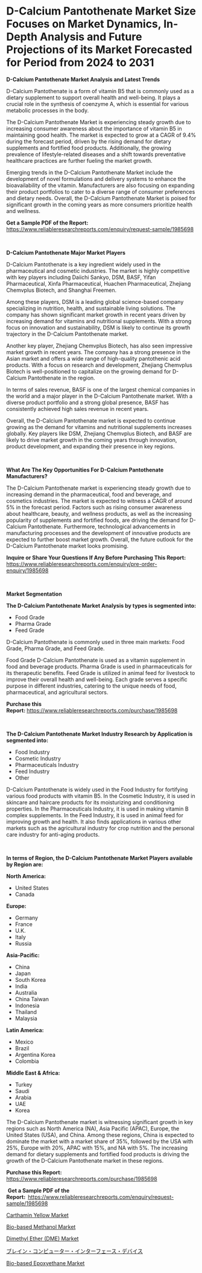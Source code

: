 <p><h1>D-Calcium Pantothenate Market Size Focuses on Market Dynamics, In-Depth Analysis and Future Projections of its Market Forecasted for Period from 2024 to 2031</h1></p><p><strong>D-Calcium Pantothenate Market Analysis and Latest Trends</strong></p>
<p><p>D-Calcium Pantothenate is a form of vitamin B5 that is commonly used as a dietary supplement to support overall health and well-being. It plays a crucial role in the synthesis of coenzyme A, which is essential for various metabolic processes in the body.</p><p>The D-Calcium Pantothenate Market is experiencing steady growth due to increasing consumer awareness about the importance of vitamin B5 in maintaining good health. The market is expected to grow at a CAGR of 9.4% during the forecast period, driven by the rising demand for dietary supplements and fortified food products. Additionally, the growing prevalence of lifestyle-related diseases and a shift towards preventative healthcare practices are further fueling the market growth.</p><p>Emerging trends in the D-Calcium Pantothenate Market include the development of novel formulations and delivery systems to enhance the bioavailability of the vitamin. Manufacturers are also focusing on expanding their product portfolios to cater to a diverse range of consumer preferences and dietary needs. Overall, the D-Calcium Pantothenate Market is poised for significant growth in the coming years as more consumers prioritize health and wellness.</p></p>
<p><strong>Get a Sample PDF of the Report:&nbsp;</strong> <a href="https://www.reliableresearchreports.com/enquiry/request-sample/1985698">https://www.reliableresearchreports.com/enquiry/request-sample/1985698</a></p>
<p>&nbsp;</p>
<p><strong>D-Calcium Pantothenate Major Market Players</strong></p>
<p><p>D-Calcium Pantothenate is a key ingredient widely used in the pharmaceutical and cosmetic industries. The market is highly competitive with key players including Daiichi Sankyo, DSM, BASF, Yifan Pharmaceutical, Xinfa Pharmaceutical, Huachen Pharmaceutical, Zhejiang Chemvplus Biotech, and Shanghai Freemen.</p><p>Among these players, DSM is a leading global science-based company specializing in nutrition, health, and sustainable living solutions. The company has shown significant market growth in recent years driven by increasing demand for vitamins and nutritional supplements. With a strong focus on innovation and sustainability, DSM is likely to continue its growth trajectory in the D-Calcium Pantothenate market.</p><p>Another key player, Zhejiang Chemvplus Biotech, has also seen impressive market growth in recent years. The company has a strong presence in the Asian market and offers a wide range of high-quality pantothenic acid products. With a focus on research and development, Zhejiang Chemvplus Biotech is well-positioned to capitalize on the growing demand for D-Calcium Pantothenate in the region.</p><p>In terms of sales revenue, BASF is one of the largest chemical companies in the world and a major player in the D-Calcium Pantothenate market. With a diverse product portfolio and a strong global presence, BASF has consistently achieved high sales revenue in recent years.</p><p>Overall, the D-Calcium Pantothenate market is expected to continue growing as the demand for vitamins and nutritional supplements increases globally. Key players like DSM, Zhejiang Chemvplus Biotech, and BASF are likely to drive market growth in the coming years through innovation, product development, and expanding their presence in key regions.</p></p>
<p>&nbsp;</p>
<p><strong>What Are The Key Opportunities For D-Calcium Pantothenate Manufacturers?</strong></p>
<p><p>The D-Calcium Pantothenate market is experiencing steady growth due to increasing demand in the pharmaceutical, food and beverage, and cosmetics industries. The market is expected to witness a CAGR of around 5% in the forecast period. Factors such as rising consumer awareness about healthcare, beauty, and wellness products, as well as the increasing popularity of supplements and fortified foods, are driving the demand for D-Calcium Pantothenate. Furthermore, technological advancements in manufacturing processes and the development of innovative products are expected to further boost market growth. Overall, the future outlook for the D-Calcium Pantothenate market looks promising.</p></p>
<p><strong>Inquire or Share Your Questions If Any Before Purchasing This Report:</strong> <a href="https://www.reliableresearchreports.com/enquiry/pre-order-enquiry/1985698">https://www.reliableresearchreports.com/enquiry/pre-order-enquiry/1985698</a></p>
<p>&nbsp;</p>
<p><strong>Market Segmentation</strong></p>
<p><strong>The D-Calcium Pantothenate Market Analysis by types is segmented into:</strong></p>
<p><ul><li>Food Grade</li><li>Pharma Grade</li><li>Feed Grade</li></ul></p>
<p><p>D-Calcium Pantothenate is commonly used in three main markets: Food Grade, Pharma Grade, and Feed Grade. </p><p>Food Grade D-Calcium Pantothenate is used as a vitamin supplement in food and beverage products. Pharma Grade is used in pharmaceuticals for its therapeutic benefits. Feed Grade is utilized in animal feed for livestock to improve their overall health and well-being. Each grade serves a specific purpose in different industries, catering to the unique needs of food, pharmaceutical, and agricultural sectors.</p></p>
<p><strong>Purchase this Report:&nbsp;</strong><a href="https://www.reliableresearchreports.com/purchase/1985698">https://www.reliableresearchreports.com/purchase/1985698</a></p>
<p>&nbsp;</p>
<p><strong>The D-Calcium Pantothenate Market Industry Research by Application is segmented into:</strong></p>
<p><ul><li>Food Industry</li><li>Cosmetic Industry</li><li>Pharmaceuticals Industry</li><li>Feed Industry</li><li>Other</li></ul></p>
<p><p>D-Calcium Pantothenate is widely used in the Food Industry for fortifying various food products with vitamin B5. In the Cosmetic Industry, it is used in skincare and haircare products for its moisturizing and conditioning properties. In the Pharmaceuticals Industry, it is used in making vitamin B complex supplements. In the Feed Industry, it is used in animal feed for improving growth and health. It also finds applications in various other markets such as the agricultural industry for crop nutrition and the personal care industry for anti-aging products.</p></p>
<p>&nbsp;</p>
<p><strong>In terms of Region, the D-Calcium Pantothenate Market Players available by Region are:</strong></p>
<p>
    <p> <strong> North America: </strong>
        <ul>
            <li>United States</li>
            <li>Canada</li>
        </ul>
        </p> 
    <p> <strong> Europe: </strong>
        <ul>
            <li>Germany</li>
            <li>France</li>
            <li>U.K.</li>
            <li>Italy</li>
            <li>Russia</li>
        </ul>
        </p> 
    <p> <strong> Asia-Pacific: </strong>
        <ul>
            <li>China</li>
            <li>Japan</li>
            <li>South Korea</li>
            <li>India</li>
            <li>Australia</li>
            <li>China Taiwan</li>
            <li>Indonesia</li>
            <li>Thailand</li>
            <li>Malaysia</li>
        </ul>
        </p> 
    <p> <strong> Latin America: </strong>
        <ul>
            <li>Mexico</li>
            <li>Brazil</li>
            <li>Argentina Korea</li>
            <li>Colombia</li>
        </ul>
        </p> 
    <p> <strong> Middle East & Africa: </strong>
        <ul>
            <li>Turkey</li>
            <li>Saudi</li>
            <li>Arabia</li>
            <li>UAE</li>
            <li>Korea</li>
        </ul>
    </p>
    </p>
<p><p>The D-Calcium Pantothenate market is witnessing significant growth in key regions such as North America (NA), Asia Pacific (APAC), Europe, the United States (USA), and China. Among these regions, China is expected to dominate the market with a market share of 35%, followed by the USA with 25%, Europe with 20%, APAC with 15%, and NA with 5%. The increasing demand for dietary supplements and fortified food products is driving the growth of the D-Calcium Pantothenate market in these regions.</p></p>
<p><strong>Purchase this Report: </strong><a href="https://www.reliableresearchreports.com/purchase/1985698">https://www.reliableresearchreports.com/purchase/1985698</a></p>
<p>&nbsp;<strong>Get a Sample PDF of the Report:&nbsp;&nbsp;</strong><a href="https://www.reliableresearchreports.com/enquiry/request-sample/1985698">https://www.reliableresearchreports.com/enquiry/request-sample/1985698</a></p>
<p><strong></strong></p>
<p><p><a href="https://github.com/mancsybtousav/Market-Research-Report-List-1/blob/main/carthamin-yellow-market.md">Carthamin Yellow Market</a></p><p><a href="https://issuu.com/reportprime-2/docs/bio-based-methanol-market-size-2030.pptx">Bio-based Methanol Market</a></p><p><a href="https://github.com/josesg55/Market-Research-Report-List-1/blob/main/dimethyl-ether-dme-market.md">Dimethyl Ether (DME) Market</a></p><p><a href="https://github.com/xtkhtofdt934839/Market-Research-Report-List-1/blob/main/19425322362.md">ブレイン・コンピューター・インターフェース・デバイス</a></p><p><a href="https://issuu.com/reportprime-2/docs/bio-based-epoxyethane-market-size-2030.pptx">Bio-based Epoxyethane Market</a></p></p>